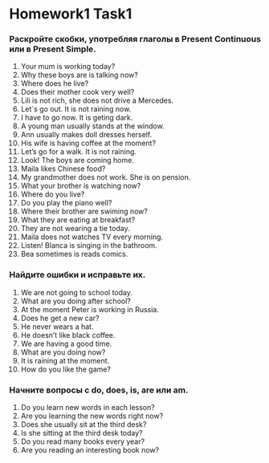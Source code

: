 # Homework1 Task1

### Раскройте скобки, употребляя глаголы в Present Continuous или в Present Simple.

1. Your mum is working today?
2. Why these boys are is talking now?
3. Where does he live?
4. Does their mother cook very well?
5. Lili is not rich, she does not drive a Mercedes.
6. Let´s go out. It is not raining now.
7. I have to go now. It is geting dark.
8. A young man usually  stands at the window.
9. Ann usually makes doll dresses herself.
10. His wife is having coffee at the moment?
11. Let’s go for a walk. It is not raining.
12. Look! The boys are coming home.
13. Maila likes Chinese food?
14. My grandmother does not  work. She is on pension.
15. What your brother is watching now?
16. Where do you live?
17. Do you  play the piano well?
18. Where their brother are swiming now?
19. What they are  eating at   breakfast?
20. They are not wearing a tie today.
22. Maila does not watches TV every morning.
23. Listen! Blanca is singing in the bathroom.
24. Bea sometimes is reads comics.

### Найдите ошибки и исправьте их.
1. We are not going to school today. 
2. What are you doing after school? 
3. At the moment Peter is working in Russia. 
4. Does he get a new car?  
5. He never wears a hat. 
6. He doesn’t like black coffee. 
7. We are having a good time.  
8. What are you doing now? 
9. It is raining at the moment.
10. How do you like the game?

### Начните вопросы с do, does, is, are или am. 

1. Do you learn new words in each lesson?
2. Are you learning the new words right now?
3. Does she usually sit at the third desk?
4. Is she sitting at the third desk today?
5. Do you read many books every year?
6. Are you reading an interesting book now?
